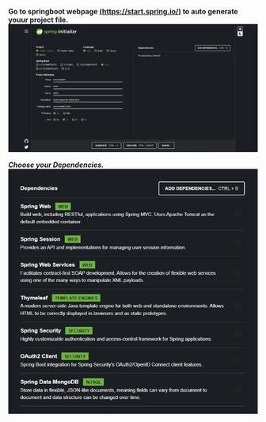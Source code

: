 **Go to springboot webpage [(https://start.spring.io/)](https://start.spring.io/) to auto generate youur project file.**<br/>
![name](/component/source_image/springboot_mainpage.png)

***Choose your Dependencies.***<br/>
![name](/component/source_image/dependencies.png)


